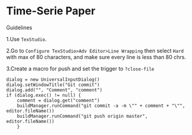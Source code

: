 # Time-Serie Paper
Guidelines

1.Use `TexStudio`.

2.Go to `Configure TexStudio>Adv Editor>Line Wrapping` then select `Hard` with max of 80 characters, and make sure every line is less than 80 chrs.

3.Create a macro for push and set the trigger to `?close-file`
```
dialog = new UniversalInputDialog()
dialog.setWindowTitle("Git commit")
dialog.add("", "Comment", "comment")
if (dialog.exec() != null) {
    comment = dialog.get("comment")
    buildManager.runCommand("git commit -a -m \"" + comment + "\"", editor.fileName())
    buildManager.runCommand("git push origin master", editor.fileName())
    }
```

